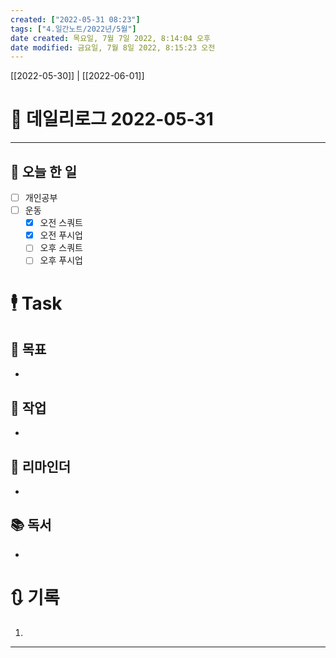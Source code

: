 ```yaml
---
created: ["2022-05-31 08:23"]
tags: ["4.일간노트/2022년/5월"]
date created: 목요일, 7월 7일 2022, 8:14:04 오후
date modified: 금요일, 7월 8일 2022, 8:15:23 오전
---
```


[[2022-05-30]] | [[2022-06-01]]

# 📅 데일리로그 2022-05-31

---
## 🔷 오늘 한 일
- [ ] 개인공부
- [ ] 운동
	- [x] 오전 스쿼트
	- [x] 오전 푸시업
	- [ ] 오후 스쿼트
	- [ ] 오후 푸시업

# 🕴 Task
## 🎯 목표
- 

## 🚀 작업
- 

## 📕 리마인더
- 

## 📚 독서
- 

# 🔃 기록
1. 
---

